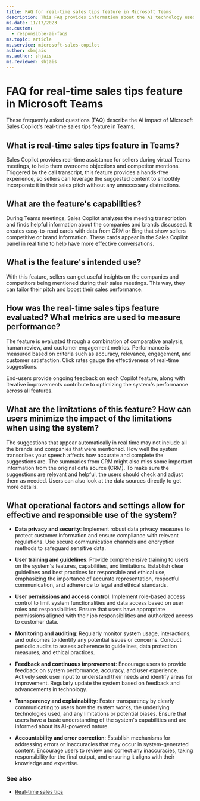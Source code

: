 ```yaml
---
title: FAQ for real-time sales tips feature in Microsoft Teams
description: This FAQ provides information about the AI technology used in the real-time sales tips feature in Microsoft Sales Copilot, along with key considerations and details about how AI is used, how it was tested and evaluated, and any specific limitations.
ms.date: 11/17/2023
ms.custom: 
  - responsible-ai-faqs
ms.topic: article
ms.service: microsoft-sales-copilot
author: sbmjais
ms.author: shjais
ms.reviewer: shjais
---
```


# FAQ for real-time sales tips feature in Microsoft Teams

These frequently asked questions (FAQ) describe the AI impact of Microsoft Sales Copilot's real-time sales tips feature in Teams.

## What is real-time sales tips feature in Teams? 

Sales Copilot provides real-time assistance for sellers during virtual Teams meetings, to help them overcome objections and competitor mentions. Triggered by the call transcript, this feature provides a hands-free experience, so sellers can leverage the suggested content to smoothly incorporate it in their sales pitch without any unnecessary distractions. 

## What are the feature's capabilities? 

During Teams meetings, Sales Copilot analyzes the meeting transcription and finds helpful information about the companies and brands discussed. It creates easy-to-read cards with data from CRM or Bing that show sellers competitive or brand information. These cards appear in the Sales Copilot panel in real time to help  have more effective conversations.

## What is the feature's intended use? 

With this feature, sellers can get useful insights on the companies and competitors being mentioned during their sales meetings. This way, they can tailor their pitch and boost their sales performance.

## How was the real-time sales tips feature evaluated? What metrics are used to measure performance? 

The feature is evaluated through a combination of comparative analysis, human review, and customer engagement metrics. Performance is measured based on criteria such as accuracy, relevance, engagement, and customer satisfaction. Click rates gauge the effectiveness of real-time suggestions. 

End-users provide ongoing feedback on each Copilot feature, along with iterative improvements contribute to optimizing the system's performance across all features.

## What are the limitations of this feature? How can users minimize the impact of the limitations when using the system? 

The suggestions that appear automatically in real time may not include all the brands and companies that were mentioned. How well the system transcribes your speech affects how accurate and complete the suggestions are. The summaries from CRM might also miss some important information from the original data source (CRM). To make sure the suggestions are relevant and helpful, the users should check and adjust them as needed. Users can also look at the data sources directly to get more details. 

## What operational factors and settings allow for effective and responsible use of the system?

- **Data privacy and security**: Implement robust data privacy measures to protect customer information and ensure compliance with relevant regulations. Use secure communication channels and encryption methods to safeguard sensitive data.

- **User training and guidelines**: Provide comprehensive training to users on the system's features, capabilities, and limitations. Establish clear guidelines and best practices for responsible and ethical use, emphasizing the importance of accurate representation, respectful communication, and adherence to legal and ethical standards.

- **User permissions and access control**: Implement role-based access control to limit system functionalities and data access based on user roles and responsibilities. Ensure that users have appropriate permissions aligned with their job responsibilities and authorized access to customer data.

- **Monitoring and auditing**: Regularly monitor system usage, interactions, and outcomes to identify any potential issues or concerns. Conduct periodic audits to assess adherence to guidelines, data protection measures, and ethical practices.

- **Feedback and continuous improvement**: Encourage users to provide feedback on system performance, accuracy, and user experience. Actively seek user input to understand their needs and identify areas for improvement. Regularly update the system based on feedback and advancements in technology.

- **Transparency and explainability**: Foster transparency by clearly communicating to users how the system works, the underlying technologies used, and any limitations or potential biases. Ensure that users have a basic understanding of the system's capabilities and are informed about its AI-powered nature.

- **Accountability and error correction**: Establish mechanisms for addressing errors or inaccuracies that may occur in system-generated content. Encourage users to review and correct any inaccuracies, taking responsibility for the final output, and ensuring it aligns with their knowledge and expertise.

### See also

- [Real-time sales tips](use-sales-copilot-app-during-meeting.md#view-real-time-sales-tips)